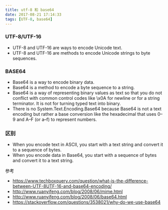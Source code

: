 ```yaml
---
title: utf-8 和 base64
date: 2017-08-21 17:14:33
tags: [UTF-8, base64]
---
```


### UTF-8/UTF-16

* UTF-8 and UTF-16 are ways to encode Unicode text.
* UTF-8 and UTF-16 are methods to encode Unicode strings to byte sequences.

### BASE64

* Base64 is a way to encode binary data.
* Base64 is a method to encode a byte sequence to a string.
* Base64 is a way of representing binary values as text so that you do not conflict with common control codes like \x0A for newline or for a string terminator. It is not for turning typed text into binary.
* There is no System.Text.Encoding.Base64 because Base64 is not a text encoding but rather a base conversion like the hexadecimal that uses 0–9 and A–F (or a–f) to represent numbers.

### 区别

* When you encode text in ASCII, you start with a text string and convert it to a sequence of bytes.
* When you encode data in Base64, you start with a sequence of bytes and convert it to a text string.

参考

* <https://www.techboxquery.com/question/what-is-the-difference-between-UTF-8UTF-16-and-base64-encoding/>
* <http://www.ruanyifeng.com/blog/2008/06/mime.html>
* <http://www.ruanyifeng.com/blog/2008/06/base64.html>
* <https://stackoverflow.com/questions/3538021/why-do-we-use-base64>